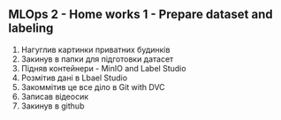 ## MLOps 2 - Home works 1 - Prepare dataset and labeling

1. Нагуглив картинки приватних будинків
2. Закинув в папки для підготовки датасет
3. Підняв контейнери - MinIO and Label Studio
4. Розмітив дані в Lbael Studio
5. Закоммітив це все діло в Git with DVC
6. Записав відеосик
7. Закинув в github
